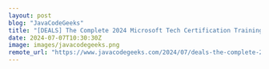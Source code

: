 ```yaml
---
layout: post
blog: "JavaCodeGeeks"
title: "[DEALS] The Complete 2024 Microsoft Tech Certification Training Super Bundle (81% off) & Other Deals Up To 98% Off – Offers End Soon!"
date: 2024-07-07T10:30:30Z
image: images/javacodegeeks.png
remote_url: "https://www.javacodegeeks.com/2024/07/deals-the-complete-2024-microsoft-tech-certification-training-super-bundle-81-off-other-deals-up-to-98-off-offers-end-soon.html"
---
```

